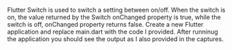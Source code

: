 Flutter Switch is used to switch a setting between on/off. When the switch is on, the value returned by the Switch onChanged property is true, while the switch is off, onChanged property returns false. 
Create a new Flutter application and replace main.dart with the code I provided. After runninug the application you should see the output as I also provided in the captures.
